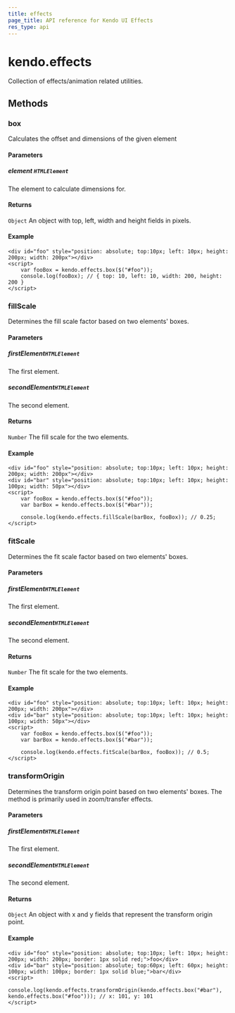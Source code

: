 ```yaml
---
title: effects
page_title: API reference for Kendo UI Effects
res_type: api
---
```


# kendo.effects

Collection of effects/animation related utilities.

## Methods

### box
Calculates the offset and dimensions of the given element

#### Parameters

##### element `HTMLElement`
The element to calculate dimensions for.

#### Returns
`Object` An object with top, left, width and height fields in pixels.

#### Example
    <div id="foo" style="position: absolute; top:10px; left: 10px; height: 200px; width: 200px"></div>
    <script>
        var fooBox = kendo.effects.box($("#foo"));
        console.log(fooBox); // { top: 10, left: 10, width: 200, height: 200 }
    </script>


### fillScale
Determines the fill scale factor based on two elements' boxes.

#### Parameters

##### firstElement`HTMLElement`
The first element.

##### secondElement`HTMLElement`
The second element.

#### Returns
`Number` The fill scale for the two elements.

#### Example
    <div id="foo" style="position: absolute; top:10px; left: 10px; height: 200px; width: 200px"></div>
    <div id="bar" style="position: absolute; top:10px; left: 10px; height: 100px; width: 50px"></div>
    <script>
        var fooBox = kendo.effects.box($("#foo"));
        var barBox = kendo.effects.box($("#bar"));

        console.log(kendo.effects.fillScale(barBox, fooBox)); // 0.25;
    </script>

### fitScale
Determines the fit scale factor based on two elements' boxes.

#### Parameters

##### firstElement`HTMLElement`
The first element.

##### secondElement`HTMLElement`
The second element.

#### Returns
`Number` The fit scale for the two elements.

#### Example

    <div id="foo" style="position: absolute; top:10px; left: 10px; height: 200px; width: 200px"></div>
    <div id="bar" style="position: absolute; top:10px; left: 10px; height: 100px; width: 50px"></div>
    <script>
        var fooBox = kendo.effects.box($("#foo"));
        var barBox = kendo.effects.box($("#bar"));

        console.log(kendo.effects.fitScale(barBox, fooBox)); // 0.5;
    </script>

### transformOrigin
Determines the transform origin point based on two elements' boxes. The method is primarily used in zoom/transfer effects.

#### Parameters

##### firstElement`HTMLElement`
The first element.

##### secondElement`HTMLElement`
The second element.

#### Returns
`Object` An object with x and y fields that represent the transform origin point.

#### Example

    <div id="foo" style="position: absolute; top:10px; left: 10px; height: 200px; width: 200px; border: 1px solid red;">foo</div>
    <div id="bar" style="position: absolute; top:60px; left: 60px; height: 100px; width: 100px; border: 1px solid blue;">bar</div>
    <script>
        console.log(kendo.effects.transformOrigin(kendo.effects.box("#bar"), kendo.effects.box("#foo"))); // x: 101, y: 101
    </script>

